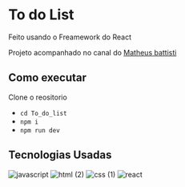 # To do List
<p>Feito usando o Freamework do React </P>
<p>Projeto acompanhado no canal do <a href="https://www.youtube.com/@MatheusBattisti">Matheus battisti</a> </p>
  
  
 ## Como executar
 <p>Clone o reositorio</p>
 
 - `cd To_do_list`
 - `npm i`
 - `npm run dev`





  ## Tecnologias Usadas
  
  ![javascript](https://github.com/GabrielNathan12/To-do-List/assets/76185909/72f8eb0a-3e35-4253-9f5d-88d769e67f21)
  ![html (2)](https://github.com/GabrielNathan12/To-do-List/assets/76185909/caf98005-7dbf-4f32-8264-51ad5087a86f)
  ![css (1)](https://github.com/GabrielNathan12/To-do-List/assets/76185909/76474dd6-a86c-48ed-b85f-8e7505ac633b)
  ![react](https://github.com/GabrielNathan12/To-do-List/assets/76185909/af4afa6e-5929-4d9c-b741-b33d29a3b81b)

